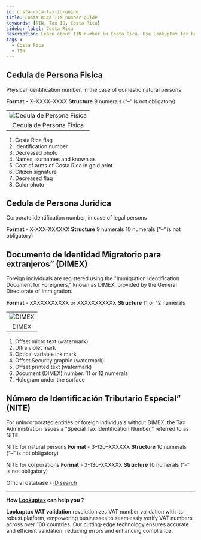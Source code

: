 ```yaml
---
id: costa-rica-tax-id-guide
title: Costa Rica TIN number guide
keywords: [TIN, Tax ID, Costa Rica]
sidebar_label: Costa Rica
description: Learn about TIN number in Costa Rica. Use Lookuptax for hassle-free tax id validation in Costa Rica and other 100+ countries
tags : 
  - Costa Rica
  - TIN
---
```


## Cedula de Persona Fisica
Physical identification number, in the case of domestic natural persons

**Format** - X–XXXX–XXXX **Structure** 9 numerals (“–” is not obligatory)

<table align="center" border="0px" border-color="#dedede"><tr><td>
  <img src="/docs/img/taxid/physical-id.PNG" alt="Cedula de Persona Fisica"/>
  </td></tr>
  <tr><td align="center">Cedula de Persona Fisica</td></tr>
</table>

1. Costa Rica flag
2. Identification number
3. Decreased photo
4. Names, surnames and known as
5. Coat of arms of Costa Rica in gold print
6. Citizen signature
7. Decreased flag
8. Color photo

## Cedula de Persona Juridica
Corporate identification number, in case of legal persons

**Format** - X-XXX-XXXXXX **Structure** 9 numerals 10 numerals (“–” is not obligatory)
 
## Documento de Identidad Migratorio para extranjeros” (DIMEX)
Foreign individuals are registered using the "Immigration Identification Document for Foreigners," known as DIMEX, provided by the General Directorate of Immigration.

**Format** - XXXXXXXXXXX or XXXXXXXXXXX **Structure** 11 or 12 numerals

<table align="center" border="0px" border-color="#dedede"><tr><td>
  <img src="/docs/img/taxid/dimex.PNG" alt="DIMEX"/>
  </td></tr>
  <tr><td align="center">DIMEX</td></tr>
</table>

1. Offset micro text (watermark)
2. Ultra violet mark
3. Optical variable ink mark
4. Offset Security graphic (watermark)
5. Offset printed text (watermark)
6. Document (DIMEX) number: 11 or 12 numerals
7. Hologram under the surface

## Número de Identificación Tributario Especial” (NITE)
For unincorporated entities or foreign individuals without DIMEX, the Tax Administration issues a "Special Tax Identification Number," referred to as NITE.

NITE for natural persons
**Format** - 3–120–XXXXXX **Structure** 10 numerals (“–” is not obligatory)

NITE for corporations 
**Format** - 3-130-XXXXXX **Structure** 10 numerals (“–” is not obligatory)


Official database - [ID search](https://atv.hacienda.go.cr/ATV/frmConsultaSituTributaria.aspx)

----
**How [Lookuptax](https://lookuptax.com/) can help you ?**

**Lookuptax VAT validation** revolutionizes VAT number validation with its robust platform, empowering businesses to seamlessly verify VAT numbers across over 100 countries. Our cutting-edge technology ensures accurate and efficient validation, reducing errors and enhancing compliance.
